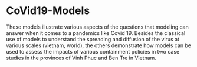 # CoVid19-Models

These models illustrate various aspects of the questions that modeling can answer when it comes to a pandemics like Covid 19. Besides the classical use of models to understand the spreading and diffusion of the virus at various scales (vietnam, world), the others demonstrate how models can be used to assess the impacts of various containment policies in two case studies in the provinces of Vinh Phuc and Ben Tre in Vietnam. 
